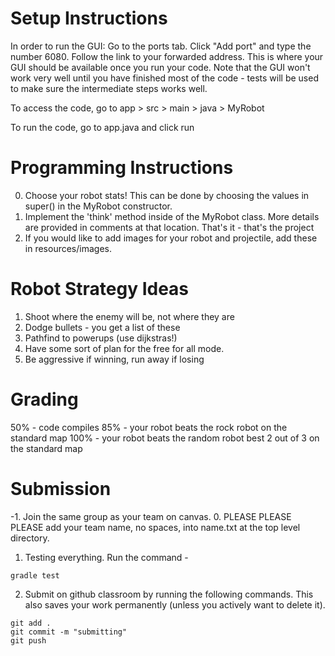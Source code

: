 # Setup Instructions
In order to run the GUI:
Go to the ports tab. Click "Add port" and type the number 6080.
Follow the link to your forwarded address. This is where your GUI should be available once you run your code. Note that the GUI won't work very well until you have finished most of the code - tests will be used to make sure the intermediate steps works well. 

To access the code, go to app > src > main > java > MyRobot

To run the code, go to app.java and click run


# Programming Instructions
0. Choose your robot stats! This can be done by choosing the values in super() in the MyRobot constructor. 
1. Implement the 'think' method inside of the MyRobot class. More details are provided in comments at that location. That's it - that's the project
2. If you would like to add images for your robot and projectile, add these in resources/images. 

# Robot Strategy Ideas

1. Shoot where the enemy will be, not where they are
2. Dodge bullets - you get a list of these
3. Pathfind to powerups (use dijkstras!)
4. Have some sort of plan for the free for all mode. 
5. Be aggressive if winning, run away if losing

# Grading
50% - code compiles
85% - your robot beats the rock robot on the standard map
100% - your robot beats the random robot best 2 out of 3 on the standard map


# Submission
-1. Join the same group as your team on canvas. 
0. PLEASE PLEASE PLEASE add your team name, no spaces, into name.txt at the top level directory. 
1. Testing everything. Run the command - 
``` 
gradle test
```

2. Submit on github classroom by running the following commands. This also saves your work permanently (unless you actively want to delete it). 

```
git add . 
git commit -m "submitting"
git push
```
